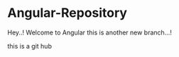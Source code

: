 # Angular-Repository
Hey..!
Welcome to Angular
this is another new branch...!
<p>this is  a git hub</p>